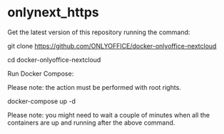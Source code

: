 # onlynext_https

Get the latest version of this repository running the command:

git clone https://github.com/ONLYOFFICE/docker-onlyoffice-nextcloud

cd docker-onlyoffice-nextcloud

Run Docker Compose:

Please note: the action must be performed with root rights.

docker-compose up -d

Please note: you might need to wait a couple of minutes when all the containers are up and running after the above command.
